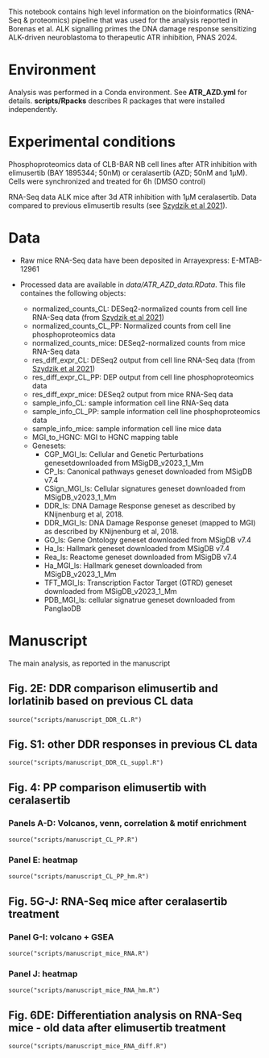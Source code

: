 This notebook contains high level information on the bioinformatics (RNA-Seq & proteomics) pipeline that was used for the analysis reported in Borenas et al. ALK signalling primes the DNA damage response sensitizing ALK-driven neuroblastoma to therapeutic ATR inhibition, PNAS 2024.  

# Environment
  
Analysis was performed in a Conda environment. See **ATR_AZD.yml** for details. **scripts/Rpacks** describes R packages that were installed independently.

# Experimental conditions

Phosphoproteomics data of CLB-BAR NB cell lines after ATR inhibition with elimusertib (BAY 1895344; 50nM) or ceralasertib (AZD; 50nM and 1µM).  Cells were synchronized and treated for 6h (DMSO control)

RNA-Seq data ALK mice after 3d ATR inhibition with 1µM ceralasertib. Data compared to previous elimusertib results (see [Szydzik et al 2021](https://www.nature.com/articles/s41467-021-27057-2)).

# Data 

- Raw mice RNA-Seq data have been deposited in Arrayexpress: E-MTAB-12961

- Processed data are available in *data/ATR_AZD_data.RData*. This file containes the following objects:
  - normalized_counts_CL: DESeq2-normalized counts from cell line RNA-Seq data (from [Szydzik et al 2021](https://www.nature.com/articles/s41467-021-27057-2))
  - normalized_counts_CL_PP: Normalized counts from cell line phosphoproteomics data
  - normalized_counts_mice: DESeq2-normalized counts from mice RNA-Seq data
  - res_diff_expr_CL: DESeq2 output from cell line RNA-Seq data (from [Szydzik et al 2021](https://www.nature.com/articles/s41467-021-27057-2))
  - res_diff_expr_CL_PP: DEP output from cell line phosphoproteomics data 
  - res_diff_expr_mice: DESeq2 output from mice RNA-Seq data
  - sample_info_CL: sample information cell line RNA-Seq data
  - sample_info_CL_PP: sample information cell line phosphoproteomics data
  - sample_info_mice: sample information cell line mice data
  - MGI_to_HGNC: MGI to HGNC mapping table
  - Genesets:
    - CGP_MGI_ls: Cellular and Genetic Perturbations genesetdownloaded from MSigDB_v2023_1_Mm
    - CP_ls: Canonical pathways geneset downloaded from MSigDB v7.4
    - CSign_MGI_ls: Cellular signatures geneset downloaded from MSigDB_v2023_1_Mm
    - DDR_ls: DNA Damage Response geneset as described by KNijnenburg et al, 2018.
    - DDR_MGI_ls: DNA Damage Response geneset (mapped to MGI) as described by KNijnenburg et al, 2018.
    - GO_ls: Gene Ontology geneset downloaded from MSigDB v7.4
    - Ha_ls: Hallmark geneset downloaded from MSigDB v7.4
    - Rea_ls: Reactome geneset downloaded from MSigDB v7.4
    - Ha_MGI_ls: Hallmark geneset downloaded from MSigDB_v2023_1_Mm
    - TFT_MGI_ls: Transcription Factor Target (GTRD) geneset downloaded from MSigDB_v2023_1_Mm
    - PDB_MGI_ls: cellular signatrue geneset downloaded from PanglaoDB

# Manuscript

The main analysis, as reported in the manuscript

## Fig. 2E: DDR comparison elimusertib and lorlatinib based on previous CL data
```{r}
source("scripts/manuscript_DDR_CL.R")
```

## Fig. S1: other DDR responses in previous CL data
```{r}
source("scripts/manuscript_DDR_CL_suppl.R")
```

## Fig. 4: PP comparison elimusertib with ceralasertib

### Panels A-D: Volcanos, venn, correlation & motif enrichment
```{r}
source("scripts/manuscript_CL_PP.R")
```

### Panel E: heatmap
```{r}
source("scripts/manuscript_CL_PP_hm.R")
```

## Fig. 5G-J: RNA-Seq mice after ceralasertib treatment

### Panel G-I: volcano + GSEA
```{r}
source("scripts/manuscript_mice_RNA.R")
```

### Panel J: heatmap
```{r}
source("scripts/manuscript_mice_RNA_hm.R")
```

## Fig. 6DE: Differentiation analysis on RNA-Seq mice - old data after elimusertib treatment
```{r}
source("scripts/manuscript_mice_RNA_diff.R")
```


